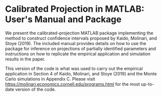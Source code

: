 # Calibrated Projection in MATLAB: User's Manual and Package

We present the calibrated-projection MATLAB package implementing the method to construct confidence intervals proposed by Kaido, Molinari, and Stoye (2019). The included manual provides details on how to use the package for inference on projections of partially identified parameters and instructions on how to replicate the empirical application and simulation results in the paper.

This version of the code is what was used to carry out the empirical application in Section 4 of Kaido, Molinari, and Stoye (2019) and the Monte Carlo simulations in Appendix C. Please visit https://molinari.economics.cornell.edu/programs.html for the most up-to-date version of the code.


